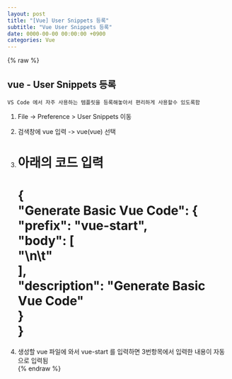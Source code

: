 ```yaml
---  
layout: post  
title: "[Vue] User Snippets 등록"  
subtitle: "Vue User Snippets 등록"  
date: 0000-00-00 00:00:00 +0900  
categories: Vue  
---  
```

{% raw %}  
## vue - User Snippets 등록  
  
	VS Code 에서 자주 사용하는 템플릿을 등록해놓아서 편리하게 사용할수 있도록함  
  
1. File -> Preference > User Snippets 이동  
  
2. 검색창에 vue 입력 -> vue(vue) 선택  
  
3. 아래의 코드 입력  
	=================================================================================================================  
	{  
	  "Generate Basic Vue Code": {  
		"prefix": "vue-start",  
		"body": [  
		  "<template>\n\t</template>\n\t<script>\n\texport default {\n\t\tdata() {\n\t\t\treturn {\n\t\t\t}\n\t\t}\n\t}\n</script>"  
		],  
		"description": "Generate Basic Vue Code"  
	  }  
	}  
	=================================================================================================================  
  
4. 생성할 vue 파일에 와서 vue-start 를 입력하면 3번항목에서 입력한 내용이 자동으로 입력됨  
{% endraw %}